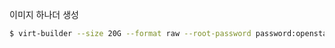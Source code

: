 

이미지 하나더 생성
```bash
$ virt-builder --size 20G --format raw --root-password password:openstack -o /var/lib/libvirt/images/osp-ansible.qcow2 centos-7.5
```
<!--stackedit_data:
eyJoaXN0b3J5IjpbMTIyNjQxMTk4MiwtMjA4ODc0NjYxMiw3Mz
A5OTgxMTZdfQ==
-->